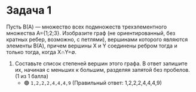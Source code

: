 # Задача 1

Пусть B(А) — множество всех подмножеств трехэлементного множества А={1;2;3}. Изобразите граф (не ориентированный, без кратных ребер, возможно, с петлями), вершинами которого являются элементы B(А), причем вершины Х и Y соединены ребром тогда и только тогда, когда Х∩Y=∅.

1. Составьте список степеней вершин этого графа. В ответ запишите их, начиная с меньших к большим, разделяя запятой без пробелов. (1 из 1 балла)
   * 🟢 `1,2,2,2,4,4,4,9` (Правильный ответ: 1,2,2,2,4,4,4,9)
